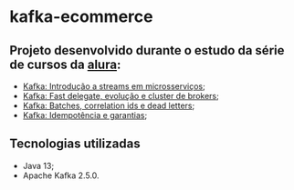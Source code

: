 
# kafka-ecommerce  
  
## Projeto desenvolvido durante o estudo da série de cursos da [alura](https://www.alura.com.br/):

 - [Kafka: Introdução a streams em microsserviços](https://www.alura.com.br/curso-online-kafka-introducao-a-streams-em-microservicos);
 - [Kafka: Fast delegate, evolução e cluster de brokers](https://www.alura.com.br/curso-online-kafka-cluster-de-microservicos);
 - [Kafka: Batches, correlation ids e dead letters](https://www.alura.com.br/curso-online-kafka-batches-correlation-ids-e-dead-letters);
 - [Kafka: Idempotência e garantias](https://www.alura.com.br/curso-online-kafka-idempotencia-e-garantias);

## Tecnologias utilizadas

 - Java 13;
 - Apache Kafka 2.5.0.
